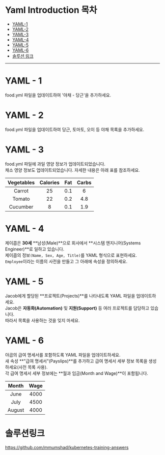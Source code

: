 # Yaml Introduction 목차
- [YAML-1](https://github.com/Song1610/CKA/blob/main/YAML_Introduction/food1.yml)
- [YAML-2](https://github.com/Song1610/CKA/blob/main/YAML_Introduction/food2.yml)
- [YAML-3](https://github.com/Song1610/CKA/blob/main/YAML_Introduction/food3.yml)
- [YAML-4](https://github.com/Song1610/CKA/blob/main/YAML_Introduction/employee1.yml)
- [YAML-5](https://github.com/Song1610/CKA/blob/main/YAML_Introduction/employee2.yml)
- [YAML-6](https://github.com/Song1610/CKA/blob/main/YAML_Introduction/employee3.yml)
- [솔루션 링크](#솔루션링크)
---

# YAML - 1
food.yml 파일을 업데이트하여 '야채 - 당근'을 추가하세요.

# YAML - 2
food.yml 파일을 업데이트하여 당근, 토마토, 오이 등 야채 목록을 추가하세요.


# YAML - 3
food.yml 파일에 과일 영양 정보가 업데이트되었습니다. <br>
채소 영양 정보도 업데이트되었습니다. 자세한 내용은 아래 표를 참조하세요. <br>

|Vegetables|Calories|Fat|Carbs|
|:--:|:--:|:--:|:--:|
|Carrot|25|0.1|6|
|Tomato|22|0.2|4.8|
|Cucumber|8|0.1|1.9|


# YAML - 4
제이콥은 **30세** **남성(Male)**으로 회사에서 **시스템 엔지니어(Systems Engineer)**로 일하고 있습니다. <br>
제이콥의 정보`(Name, Sex, Age, Title)`를 YAML 형식으로 표현하세요. <br>
`Employee`이라는 이름의 사전을 만들고 그 아래에 속성을 정의하세요.



# YAML - 5
Jacob에게 할당된 **프로젝트(Projects)**를 나타내도록 YAML 파일을 업데이트하세요. <br>
Jacob은 **자동화(Automation)** 및 **지원(Support)** 등 여러 프로젝트를 담당하고 있습니다. <br>
따라서 목록을 사용하는 것을 잊지 마세요.



# YAML - 6
야곱의 급여 명세서를 포함하도록 YAML 파일을 업데이트하세요. <br>
새 속성 **"급여 명세서"(Payslips)**를 추가하고 급여 명세서 세부 정보 목록을 생성하세요(사전 목록 사용). <br>
각 급여 명세서 세부 정보에는 **월과 임금(Month and Wage)**이 포함됩니다.

|Month|Wage|
|:--:|:--:|
|June|4000|
|July|4500|
|August|4000|



# 솔루션링크
https://github.com/mmumshad/kubernetes-training-answers